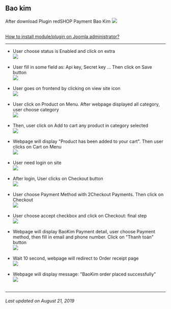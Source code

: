 ## Bao kim

After download Plugin redSHOP Payment Bao Kim
<img src="./manual/en-US/chapters/plugin-redshop/img/img94.png" class="example"/><br><br>

[How to install module/plugin on Joomla administrator?](chapters/module-redshop/install-module-plugin.md)

<hr>

<ul>
<li>User choose status is Enabled and click on extra</li>
<img src="./manual/en-US/chapters/plugin-redshop/img/img95.png" class="example"/><br><br>

<li>User fill in some field as: Api key, Secret key ... Then click on Save button</li>
<img src="./manual/en-US/chapters/plugin-redshop/img/img96.png" class="example"/><br><br>

<li>User goes on frontend by clicking on view site icon </li>
<img src="./manual/en-US/chapters/plugin-redshop/img/img97.png" class="example"/><br><br>

<li>User click on Product on Menu. After webpage displayed all category, user choose category </li>
<img src="./manual/en-US/chapters/plugin-redshop/img/img98.png" class="example"/><br><br>

<li>Then, user click on Add to cart any product in category selected</li>
<img src="./manual/en-US/chapters/plugin-redshop/img/img99.png" class="example"/><br><br>

<li>Webpage will display "Product has been added to your cart". Then user clicks on Cart on Menu</li>
<img src="./manual/en-US/chapters/plugin-redshop/img/img100.png" class="example"/><br><br>

<li>User need login on site</li>
<img src="./manual/en-US/chapters/plugin-redshop/img/img101.png" class="example"/><br><br>

<li>After login, User clicks on Checkout button</li>
<img src="./manual/en-US/chapters/plugin-redshop/img/img102.png" class="example"/><br><br>

<li>User choose Payment Method with 2Checkout Payments. Then click on Checkout</li>
<img src="./manual/en-US/chapters/plugin-redshop/img/img103.png" class="example"/><br><br>

<li>User choose accept checkbox and click on Checkout: final step</li>
<img src="./manual/en-US/chapters/plugin-redshop/img/img104.png" class="example"/><br><br>

<li>Webpage will display BaoKim Payment detail, user choose Payment method, then fill in email and phone number. Click on "Thanh toán" button</li>
<img src="./manual/en-US/chapters/plugin-redshop/img/img105.png" class="example"/><br><br>

<li>Wait 10 second, webpage will redirect to Order receipt page</li>
<img src="./manual/en-US/chapters/plugin-redshop/img/img106.png" class="example"/><br><br>

<li>Webpage will display message: "BaoKim order placed successfully"</li>
<img src="./manual/en-US/chapters/plugin-redshop/img/img107.png" class="example"/><br><br>
</ul>

<hr>

<h6>Last updated on August 21, 2019</h6>